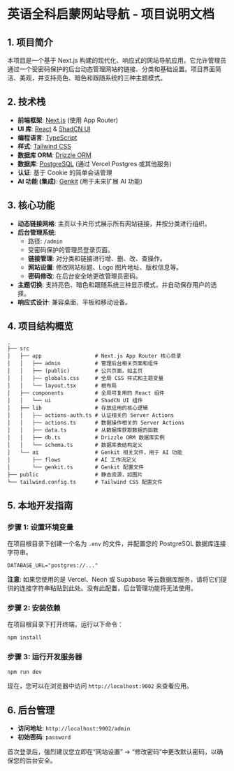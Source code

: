 # 英语全科启蒙网站导航 - 项目说明文档

## 1. 项目简介

本项目是一个基于 Next.js 构建的现代化、响应式的网站导航应用。它允许管理员通过一个受密码保护的后台动态管理网站的链接、分类和基础设置。项目界面简洁、美观，并支持亮色、暗色和跟随系统的三种主题模式。

## 2. 技术栈

- **前端框架**: [Next.js](https://nextjs.org/) (使用 App Router)
- **UI 库**: [React](https://react.dev/) & [ShadCN UI](https://ui.shadcn.com/)
- **编程语言**: [TypeScript](https://www.typescriptlang.org/)
- **样式**: [Tailwind CSS](https://tailwindcss.com/)
- **数据库 ORM**: [Drizzle ORM](https://orm.drizzle.team/)
- **数据库**: [PostgreSQL](https://www.postgresql.org/) (通过 Vercel Postgres 或其他服务)
- **认证**: 基于 Cookie 的简单会话管理
- **AI 功能 (集成)**: [Genkit](https://firebase.google.com/docs/genkit) (用于未来扩展 AI 功能)

## 3. 核心功能

- **动态链接网格**: 主页以卡片形式展示所有网站链接，并按分类进行组织。
- **后台管理系统**:
    - 路径: `/admin`
    - 受密码保护的管理员登录页面。
    - **链接管理**: 对分类和链接进行增、删、改、查操作。
    - **网站设置**: 修改网站标题、Logo 图片地址、版权信息等。
    - **密码修改**: 在后台安全地更改管理员密码。
- **主题切换**: 支持亮色、暗色和跟随系统三种显示模式，并自动保存用户的选择。
- **响应式设计**: 兼容桌面、平板和移动设备。

## 4. 项目结构概览

```
.
├── src
│   ├── app                 # Next.js App Router 核心目录
│   │   ├── admin           # 管理后台相关页面和组件
│   │   ├── (public)        # 公共页面，如主页
│   │   ├── globals.css     # 全局 CSS 样式和主题变量
│   │   └── layout.tsx      # 根布局
│   ├── components          # 全局可复用的 React 组件
│   │   └── ui              # ShadCN UI 组件
│   ├── lib                 # 存放应用的核心逻辑
│   │   ├── actions-auth.ts # 认证相关的 Server Actions
│   │   ├── actions.ts      # 数据操作相关的 Server Actions
│   │   ├── data.ts         # 从数据库获取数据的函数
│   │   ├── db.ts           # Drizzle ORM 数据库实例
│   │   └── schema.ts       # 数据库表结构定义
│   └── ai                  # Genkit 相关文件，用于 AI 功能
│       ├── flows           # AI 工作流定义
│       └── genkit.ts       # Genkit 配置文件
├── public                  # 静态资源，如图片
└── tailwind.config.ts      # Tailwind CSS 配置文件
```

## 5. 本地开发指南

### 步骤 1: 设置环境变量

在项目根目录下创建一个名为 `.env` 的文件，并配置您的 PostgreSQL 数据库连接字符串。

```env
DATABASE_URL="postgres://..."
```

**注意**: 如果您使用的是 Vercel、Neon 或 Supabase 等云数据库服务，请将它们提供的连接字符串粘贴到此处。没有此配置，后台管理功能将无法使用。

### 步骤 2: 安装依赖

在项目根目录下打开终端，运行以下命令：

```bash
npm install
```

### 步骤 3: 运行开发服务器

```bash
npm run dev
```

现在，您可以在浏览器中访问 `http://localhost:9002` 来查看应用。

## 6. 后台管理

- **访问地址**: `http://localhost:9002/admin`
- **初始密码**: `password`

首次登录后，强烈建议您立即在“网站设置” -> “修改密码”中更改默认密码，以确保您的后台安全。
